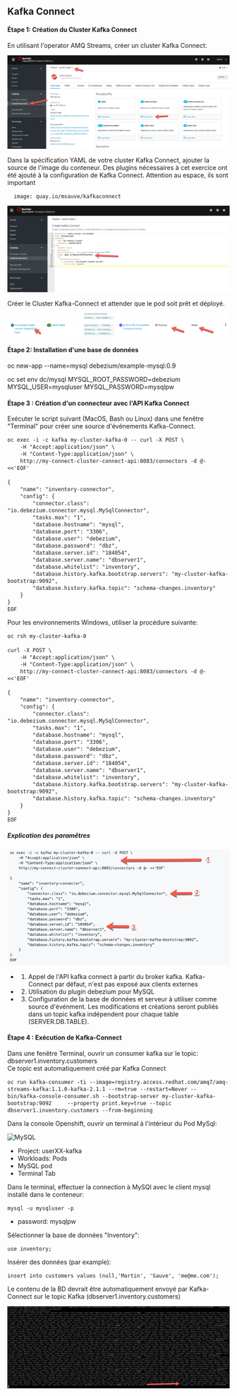 ## Kafka Connect

#### Étape 1:  Création du Cluster Kafka Connect

En utilisant l'operator AMQ Streams, créer un cluster Kafka Connect:

![Kafka Connect](images/lab5-connect-01.png)

Dans la spécification YAML de votre cluster Kafka Connect, ajouter la source de l'image du conteneur.
Des plugins nécessaires à cet exercice ont été ajouté à la configuration de Kafka Connect. Attention au espace, ils sont important

```
  image: quay.io/msauve/kafkaconnect
```

![Kafka Connect](images/lab5-connect-02.png)

Créer le Cluster Kafka-Connect et attender que le pod soit prêt et déployé.

![Kafka Connect](images/lab5-connect-03.png)

#### Étape 2: Installation d'une base de données


oc new-app --name=mysql debezium/example-mysql:0.9

oc set env dc/mysql MYSQL_ROOT_PASSWORD=debezium  MYSQL_USER=mysqluser MYSQL_PASSWORD=mysqlpw


#### Étape 3 : Création d'un connecteur avec l'API Kafka Connect

Exécuter le script suivant (MacOS, Bash ou Linux) dans une fenêtre "Terminal" pour créer une source d'événements Kafka-Connect.

```
oc exec -i -c kafka my-cluster-kafka-0 -- curl -X POST \
    -H "Accept:application/json" \
    -H "Content-Type:application/json" \
    http://my-connect-cluster-connect-api:8083/connectors -d @- <<'EOF'

{
    "name": "inventory-connector",
    "config": {
        "connector.class": "io.debezium.connector.mysql.MySqlConnector",
        "tasks.max": "1",
        "database.hostname": "mysql",
        "database.port": "3306",
        "database.user": "debezium",
        "database.password": "dbz",
        "database.server.id": "184054",
        "database.server.name": "dbserver1",
        "database.whitelist": "inventory",
        "database.history.kafka.bootstrap.servers": "my-cluster-kafka-bootstrap:9092",
        "database.history.kafka.topic": "schema-changes.inventory"
    }
}
EOF
```

Pour les environnements Windows, utiliser la procédure suivante:

```
oc rsh my-cluster-kafka-0

curl -X POST \
    -H "Accept:application/json" \
    -H "Content-Type:application/json" \
    http://my-connect-cluster-connect-api:8083/connectors -d @- <<'EOF'

{
    "name": "inventory-connector",
    "config": {
        "connector.class": "io.debezium.connector.mysql.MySqlConnector",
        "tasks.max": "1",
        "database.hostname": "mysql",
        "database.port": "3306",
        "database.user": "debezium",
        "database.password": "dbz",
        "database.server.id": "184054",
        "database.server.name": "dbserver1",
        "database.whitelist": "inventory",
        "database.history.kafka.bootstrap.servers": "my-cluster-kafka-bootstrap:9092",
        "database.history.kafka.topic": "schema-changes.inventory"
    }
}
EOF
```

##### Explication des paramêtres

![Kafka Connect API](images/kafka-connect-api.png)

* 1) Appel de l'API kafka connect à partir du broker kafka. Kafka-Connect par défaut, n'est pas exposé aux clients externes
* 2) Utilisation du plugin debezium pour MySQL
* 3) Configuration de la base de données et serveur à utiliser comme source d'événment. Les modifications et créations seront publiés dans un topic kafka indépendent pour chaque table (SERVER.DB.TABLE).



#### Étape 4 : Exécution de Kafka-Connect

Dans une fenêtre Terminal, ouvrir un consumer kafka sur le topic: dbserver1.inventory.customers   
Ce topic est automatiquement créé par Kafka Connect

```
oc run kafka-consumer -ti --image=registry.access.redhat.com/amq7/amq-streams-kafka:1.1.0-kafka-2.1.1 --rm=true --restart=Never -- bin/kafka-console-consumer.sh --bootstrap-server my-cluster-kafka-bootstrap:9092     --property print.key=true --topic dbserver1.inventory.customers --from-beginning
```

Dans la console Openshift, ouvrir un terminal à l'intérieur du Pod MySql:

![MySQL](images/lab5-connect-05.png)

* Project: userXX-kafka
* Workloads: Pods
* MySQL pod
* Terminal Tab

Dans le terminal, effectuer la connection à MySQl avec le client mysql installé dans le conteneur:

```
mysql -u mysqluser -p 
```

* password: mysqlpw

Sélectionner la base de données "Inventory":

```
use inventory;
```

Insérer des données (par example):

```
insert into customers values (null,'Martin', 'Sauve', 'me@me.com');
```


Le contenu de la BD devrait être automatiquement envoyé par Kafka-Connect sur le topic Kafka (dbserver1.inventory.customers)

![resultat](images/lab5-connect-red.png)

